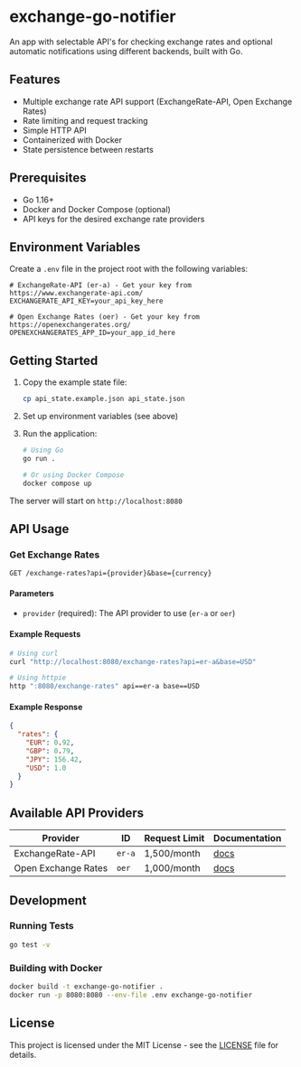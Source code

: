 # exchange-go-notifier

An app with selectable API's for checking exchange rates and optional automatic notifications using different backends, built with Go.

## Features

- Multiple exchange rate API support (ExchangeRate-API, Open Exchange Rates)
- Rate limiting and request tracking
- Simple HTTP API
- Containerized with Docker
- State persistence between restarts

## Prerequisites

- Go 1.16+
- Docker and Docker Compose (optional)
- API keys for the desired exchange rate providers

## Environment Variables

Create a `.env` file in the project root with the following variables:

```env
# ExchangeRate-API (er-a) - Get your key from https://www.exchangerate-api.com/
EXCHANGERATE_API_KEY=your_api_key_here

# Open Exchange Rates (oer) - Get your key from https://openexchangerates.org/
OPENEXCHANGERATES_APP_ID=your_app_id_here
```

## Getting Started

1. Copy the example state file:

   ```sh
   cp api_state.example.json api_state.json
   ```

2. Set up environment variables (see above)

3. Run the application:

   ```sh
   # Using Go
   go run .
   
   # Or using Docker Compose
   docker compose up
   ```

The server will start on `http://localhost:8080`

## API Usage

### Get Exchange Rates

```http
GET /exchange-rates?api={provider}&base={currency}
```

#### Parameters

- `provider` (required): The API provider to use (`er-a` or `oer`)

#### Example Requests

```bash
# Using curl
curl "http://localhost:8080/exchange-rates?api=er-a&base=USD"

# Using httpie
http ":8080/exchange-rates" api==er-a base==USD
```

#### Example Response

```json
{
  "rates": {
    "EUR": 0.92,
    "GBP": 0.79,
    "JPY": 156.42,
    "USD": 1.0
  }
}
```

## Available API Providers

| Provider | ID  | Request Limit | Documentation |
|----------|-----|--------------|---------------|
| ExchangeRate-API | `er-a` | 1,500/month | [docs](https://www.exchangerate-api.com/docs) |
| Open Exchange Rates | `oer` | 1,000/month | [docs](https://docs.openexchangerates.org/) |

## Development

### Running Tests

```sh
go test -v
```

### Building with Docker

```sh
docker build -t exchange-go-notifier .
docker run -p 8080:8080 --env-file .env exchange-go-notifier
```

## License

This project is licensed under the MIT License - see the [LICENSE](LICENSE) file for details.
